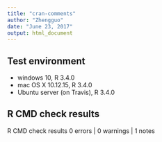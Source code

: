 ```yaml
---
title: "cran-comments"
author: "Zhengguo"
date: "June 23, 2017"
output: html_document
---
```


## Test environment
* windows 10, R 3.4.0
* mac OS X 10.12.15, R 3.4.0
* Ubuntu server (on Travis), R 3.4.0

## R CMD check results
R CMD check results
0 errors | 0 warnings | 1 notes